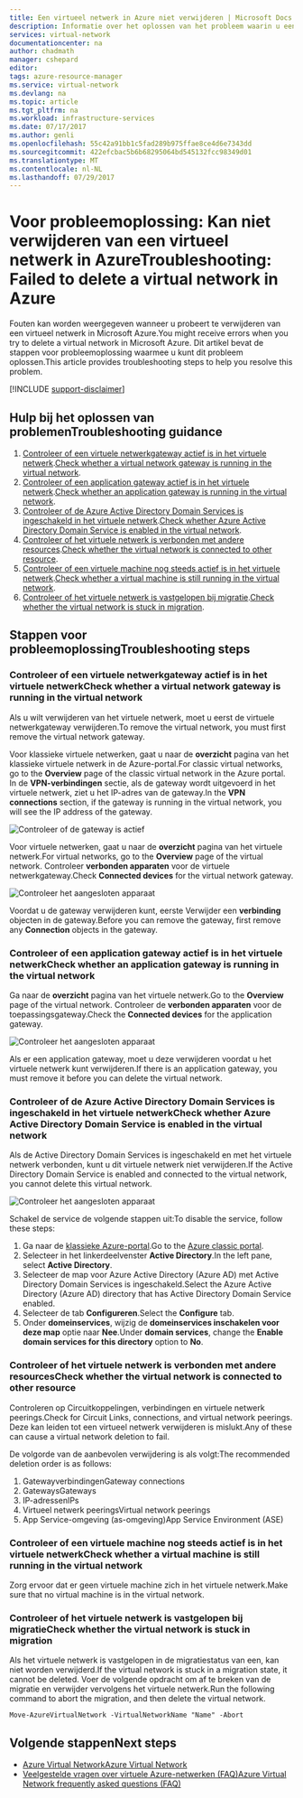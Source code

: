 ```yaml
---
title: Een virtueel netwerk in Azure niet verwijderen | Microsoft Docs
description: Informatie over het oplossen van het probleem waarin u een virtueel netwerk in Azure niet verwijderen.
services: virtual-network
documentationcenter: na
author: chadmath
manager: cshepard
editor: 
tags: azure-resource-manager
ms.service: virtual-network
ms.devlang: na
ms.topic: article
ms.tgt_pltfrm: na
ms.workload: infrastructure-services
ms.date: 07/17/2017
ms.author: genli
ms.openlocfilehash: 55c42a91bb1c5fad289b975ffae8ce4d6e7343dd
ms.sourcegitcommit: 422efcbac5b6b68295064bd545132fcc98349d01
ms.translationtype: MT
ms.contentlocale: nl-NL
ms.lasthandoff: 07/29/2017
---
```

# <a name="troubleshooting-failed-to-delete-a-virtual-network-in-azure"></a><span data-ttu-id="371d9-103">Voor probleemoplossing: Kan niet verwijderen van een virtueel netwerk in Azure</span><span class="sxs-lookup"><span data-stu-id="371d9-103">Troubleshooting: Failed to delete a virtual network in Azure</span></span>

<span data-ttu-id="371d9-104">Fouten kan worden weergegeven wanneer u probeert te verwijderen van een virtueel netwerk in Microsoft Azure.</span><span class="sxs-lookup"><span data-stu-id="371d9-104">You might receive errors when you try to delete a virtual network in Microsoft Azure.</span></span> <span data-ttu-id="371d9-105">Dit artikel bevat de stappen voor probleemoplossing waarmee u kunt dit probleem oplossen.</span><span class="sxs-lookup"><span data-stu-id="371d9-105">This article provides troubleshooting steps to help you resolve this problem.</span></span> 

[!INCLUDE [support-disclaimer](../../includes/support-disclaimer.md)]

## <a name="troubleshooting-guidance"></a><span data-ttu-id="371d9-106">Hulp bij het oplossen van problemen</span><span class="sxs-lookup"><span data-stu-id="371d9-106">Troubleshooting guidance</span></span> 

1. <span data-ttu-id="371d9-107">[Controleer of een virtuele netwerkgateway actief is in het virtuele netwerk](#check-whether-a-virtual-network-gateway-is-running-in-the-virtual-network).</span><span class="sxs-lookup"><span data-stu-id="371d9-107">[Check whether a virtual network gateway is running in the virtual network](#check-whether-a-virtual-network-gateway-is-running-in-the-virtual-network).</span></span>
2. <span data-ttu-id="371d9-108">[Controleer of een application gateway actief is in het virtuele netwerk](#check-whether-an-application-gateway-is-running-in-the-virtual-network).</span><span class="sxs-lookup"><span data-stu-id="371d9-108">[Check whether an application gateway is running in the virtual network](#check-whether-an-application-gateway-is-running-in-the-virtual-network).</span></span>
3. <span data-ttu-id="371d9-109">[Controleer of de Azure Active Directory Domain Services is ingeschakeld in het virtuele netwerk](#check-whether-azure-active-directory-domain-service-is-enabled-in-the-virtual-network).</span><span class="sxs-lookup"><span data-stu-id="371d9-109">[Check whether Azure Active Directory Domain Service is enabled in the virtual network](#check-whether-azure-active-directory-domain-service-is-enabled-in-the-virtual-network).</span></span>
4. <span data-ttu-id="371d9-110">[Controleer of het virtuele netwerk is verbonden met andere resources](#check-whether-the-virtual-network-is-connected-to-other-resource).</span><span class="sxs-lookup"><span data-stu-id="371d9-110">[Check whether the virtual network is connected to other resource](#check-whether-the-virtual-network-is-connected-to-other-resource).</span></span>
5. <span data-ttu-id="371d9-111">[Controleer of een virtuele machine nog steeds actief is in het virtuele netwerk](#check-whether-a-virtual-machine-is-still-running-in-the-virtual-network).</span><span class="sxs-lookup"><span data-stu-id="371d9-111">[Check whether a virtual machine is still running in the virtual network](#check-whether-a-virtual-machine-is-still-running-in-the-virtual-network).</span></span>
6. <span data-ttu-id="371d9-112">[Controleer of het virtuele netwerk is vastgelopen bij migratie](#check-whether-the-virtual-network-is-stuck-in-migration).</span><span class="sxs-lookup"><span data-stu-id="371d9-112">[Check whether the virtual network is stuck in migration](#check-whether-the-virtual-network-is-stuck-in-migration).</span></span>

## <a name="troubleshooting-steps"></a><span data-ttu-id="371d9-113">Stappen voor probleemoplossing</span><span class="sxs-lookup"><span data-stu-id="371d9-113">Troubleshooting steps</span></span>

### <a name="check-whether-a-virtual-network-gateway-is-running-in-the-virtual-network"></a><span data-ttu-id="371d9-114">Controleer of een virtuele netwerkgateway actief is in het virtuele netwerk</span><span class="sxs-lookup"><span data-stu-id="371d9-114">Check whether a virtual network gateway is running in the virtual network</span></span>

<span data-ttu-id="371d9-115">Als u wilt verwijderen van het virtuele netwerk, moet u eerst de virtuele netwerkgateway verwijderen.</span><span class="sxs-lookup"><span data-stu-id="371d9-115">To remove the virtual network, you must first remove the virtual network gateway.</span></span>

<span data-ttu-id="371d9-116">Voor klassieke virtuele netwerken, gaat u naar de **overzicht** pagina van het klassieke virtuele netwerk in de Azure-portal.</span><span class="sxs-lookup"><span data-stu-id="371d9-116">For classic virtual networks, go to the **Overview** page of the classic virtual network in the Azure portal.</span></span> <span data-ttu-id="371d9-117">In de **VPN-verbindingen** sectie, als de gateway wordt uitgevoerd in het virtuele netwerk, ziet u het IP-adres van de gateway.</span><span class="sxs-lookup"><span data-stu-id="371d9-117">In the **VPN connections** section, if the gateway is running in the virtual network, you will see the IP address of the gateway.</span></span> 

![Controleer of de gateway is actief](media/virtual-network-troubleshoot-cannot-delete-vnet/classic-gateway.png)

<span data-ttu-id="371d9-119">Voor virtuele netwerken, gaat u naar de **overzicht** pagina van het virtuele netwerk.</span><span class="sxs-lookup"><span data-stu-id="371d9-119">For virtual networks, go to the **Overview** page of the virtual network.</span></span> <span data-ttu-id="371d9-120">Controleer **verbonden apparaten** voor de virtuele netwerkgateway.</span><span class="sxs-lookup"><span data-stu-id="371d9-120">Check **Connected devices** for the virtual network gateway.</span></span>

![Controleer het aangesloten apparaat](media/virtual-network-troubleshoot-cannot-delete-vnet/vnet-gateway.png)

<span data-ttu-id="371d9-122">Voordat u de gateway verwijderen kunt, eerste Verwijder een **verbinding** objecten in de gateway.</span><span class="sxs-lookup"><span data-stu-id="371d9-122">Before you can remove the gateway, first remove any **Connection** objects in the gateway.</span></span> 

### <a name="check-whether-an-application-gateway-is-running-in-the-virtual-network"></a><span data-ttu-id="371d9-123">Controleer of een application gateway actief is in het virtuele netwerk</span><span class="sxs-lookup"><span data-stu-id="371d9-123">Check whether an application gateway is running in the virtual network</span></span>

<span data-ttu-id="371d9-124">Ga naar de **overzicht** pagina van het virtuele netwerk.</span><span class="sxs-lookup"><span data-stu-id="371d9-124">Go to the **Overview** page of the virtual network.</span></span> <span data-ttu-id="371d9-125">Controleer de **verbonden apparaten** voor de toepassingsgateway.</span><span class="sxs-lookup"><span data-stu-id="371d9-125">Check the **Connected devices** for the application gateway.</span></span>

![Controleer het aangesloten apparaat](media/virtual-network-troubleshoot-cannot-delete-vnet/app-gateway.png)

<span data-ttu-id="371d9-127">Als er een application gateway, moet u deze verwijderen voordat u het virtuele netwerk kunt verwijderen.</span><span class="sxs-lookup"><span data-stu-id="371d9-127">If there is an application gateway, you must remove it before you can delete the virtual network.</span></span>

### <a name="check-whether-azure-active-directory-domain-service-is-enabled-in-the-virtual-network"></a><span data-ttu-id="371d9-128">Controleer of de Azure Active Directory Domain Services is ingeschakeld in het virtuele netwerk</span><span class="sxs-lookup"><span data-stu-id="371d9-128">Check whether Azure Active Directory Domain Service is enabled in the virtual network</span></span>

<span data-ttu-id="371d9-129">Als de Active Directory Domain Services is ingeschakeld en met het virtuele netwerk verbonden, kunt u dit virtuele netwerk niet verwijderen.</span><span class="sxs-lookup"><span data-stu-id="371d9-129">If the Active Directory Domain Service is enabled and connected to the virtual network, you cannot delete this virtual network.</span></span> 

![Controleer het aangesloten apparaat](media/virtual-network-troubleshoot-cannot-delete-vnet/enable-domain-services.png)

<span data-ttu-id="371d9-131">Schakel de service de volgende stappen uit:</span><span class="sxs-lookup"><span data-stu-id="371d9-131">To disable the service, follow these steps:</span></span>

1. <span data-ttu-id="371d9-132">Ga naar de [klassieke Azure-portal](https://manage.windowsazure.com).</span><span class="sxs-lookup"><span data-stu-id="371d9-132">Go to the [Azure classic portal](https://manage.windowsazure.com).</span></span>
2. <span data-ttu-id="371d9-133">Selecteer in het linkerdeelvenster **Active Directory**.</span><span class="sxs-lookup"><span data-stu-id="371d9-133">In the left pane, select  **Active Directory**.</span></span>
3. <span data-ttu-id="371d9-134">Selecteer de map voor Azure Active Directory (Azure AD) met Active Directory Domain Services is ingeschakeld.</span><span class="sxs-lookup"><span data-stu-id="371d9-134">Select the Azure Active Directory (Azure AD) directory that has Active Directory Domain Service enabled.</span></span>
4. <span data-ttu-id="371d9-135">Selecteer de tab **Configureren**.</span><span class="sxs-lookup"><span data-stu-id="371d9-135">Select the **Configure** tab.</span></span>
5. <span data-ttu-id="371d9-136">Onder **domeinservices**, wijzig de **domeinservices inschakelen voor deze map** optie naar **Nee**.</span><span class="sxs-lookup"><span data-stu-id="371d9-136">Under **domain services**, change the **Enable domain services for this directory** option to **No**.</span></span>  

### <a name="check-whether-the-virtual-network-is-connected-to-other-resource"></a><span data-ttu-id="371d9-137">Controleer of het virtuele netwerk is verbonden met andere resources</span><span class="sxs-lookup"><span data-stu-id="371d9-137">Check whether the virtual network is connected to other resource</span></span>

<span data-ttu-id="371d9-138">Controleren op Circuitkoppelingen, verbindingen en virtuele netwerk peerings.</span><span class="sxs-lookup"><span data-stu-id="371d9-138">Check for Circuit Links, connections, and virtual network peerings.</span></span> <span data-ttu-id="371d9-139">Deze kan leiden tot een virtueel netwerk verwijderen is mislukt.</span><span class="sxs-lookup"><span data-stu-id="371d9-139">Any of these can cause a virtual network deletion to fail.</span></span> 

<span data-ttu-id="371d9-140">De volgorde van de aanbevolen verwijdering is als volgt:</span><span class="sxs-lookup"><span data-stu-id="371d9-140">The recommended deletion order is as follows:</span></span>

1. <span data-ttu-id="371d9-141">Gatewayverbindingen</span><span class="sxs-lookup"><span data-stu-id="371d9-141">Gateway connections</span></span>
2. <span data-ttu-id="371d9-142">Gateways</span><span class="sxs-lookup"><span data-stu-id="371d9-142">Gateways</span></span>
3. <span data-ttu-id="371d9-143">IP-adressen</span><span class="sxs-lookup"><span data-stu-id="371d9-143">IPs</span></span>
4. <span data-ttu-id="371d9-144">Virtueel netwerk peerings</span><span class="sxs-lookup"><span data-stu-id="371d9-144">Virtual network peerings</span></span>
5. <span data-ttu-id="371d9-145">App Service-omgeving (as-omgeving)</span><span class="sxs-lookup"><span data-stu-id="371d9-145">App Service Environment (ASE)</span></span>

### <a name="check-whether-a-virtual-machine-is-still-running-in-the-virtual-network"></a><span data-ttu-id="371d9-146">Controleer of een virtuele machine nog steeds actief is in het virtuele netwerk</span><span class="sxs-lookup"><span data-stu-id="371d9-146">Check whether a virtual machine is still running in the virtual network</span></span>

<span data-ttu-id="371d9-147">Zorg ervoor dat er geen virtuele machine zich in het virtuele netwerk.</span><span class="sxs-lookup"><span data-stu-id="371d9-147">Make sure that no virtual machine is in the virtual network.</span></span>

### <a name="check-whether-the-virtual-network-is-stuck-in-migration"></a><span data-ttu-id="371d9-148">Controleer of het virtuele netwerk is vastgelopen bij migratie</span><span class="sxs-lookup"><span data-stu-id="371d9-148">Check whether the virtual network is stuck in migration</span></span>

<span data-ttu-id="371d9-149">Als het virtuele netwerk is vastgelopen in de migratiestatus van een, kan niet worden verwijderd.</span><span class="sxs-lookup"><span data-stu-id="371d9-149">If the virtual network is stuck in a migration state, it cannot be deleted.</span></span> <span data-ttu-id="371d9-150">Voer de volgende opdracht om af te breken van de migratie en verwijder vervolgens het virtuele netwerk.</span><span class="sxs-lookup"><span data-stu-id="371d9-150">Run the following command to abort the migration, and then delete the virtual network.</span></span>

    Move-AzureVirtualNetwork -VirtualNetworkName "Name" -Abort

## <a name="next-steps"></a><span data-ttu-id="371d9-151">Volgende stappen</span><span class="sxs-lookup"><span data-stu-id="371d9-151">Next steps</span></span>

- [<span data-ttu-id="371d9-152">Azure Virtual Network</span><span class="sxs-lookup"><span data-stu-id="371d9-152">Azure Virtual Network</span></span>](virtual-networks-overview.md)
- [<span data-ttu-id="371d9-153">Veelgestelde vragen over virtuele Azure-netwerken (FAQ)</span><span class="sxs-lookup"><span data-stu-id="371d9-153">Azure Virtual Network frequently asked questions (FAQ)</span></span>](virtual-networks-faq.md)
